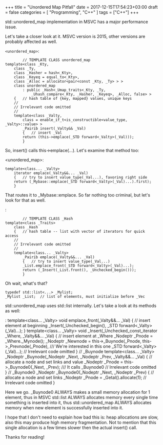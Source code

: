 +++
title = "Unordered Map Pitfall"
date = 2017-12-15T17:54:23+03:00
draft = false
categories = [
    "Programming", "C++"
]
tags = ["C++"]
+++

std::unordered_map implementation in MSVC has a major performance issue.

<!--more-->

Let's take a closer look at it. MSVC version is 2015, other versions are probably affected as well.

`<unordered_map>`:

            // TEMPLATE CLASS unordered_map
    template<class _Kty,
        class _Ty,
        class _Hasher = hash<_Kty>,
        class _Keyeq = equal_to<_Kty>,
        class _Alloc = allocator<pair<const _Kty, _Ty> > >
        class unordered_map
            : public _Hash<_Umap_traits<_Kty, _Ty,
                _Uhash_compare<_Kty, _Hasher, _Keyeq>, _Alloc, false> >
        {   // hash table of {key, mapped} values, unique keys
        //
        // Irrelevant code omitted
        //
        template<class _Valty,
            class = enable_if_t<is_constructible<value_type, _Valty>::value> >
            _Pairib insert(_Valty&& _Val)
            {   // insert _Val
            return (this->emplace(_STD forward<_Valty>(_Val)));
            }

So, insert() calls this->emplace(...). Let's examine that method too:

<unordered_map>:

    template<class... _Valty>
        iterator emplace(_Valty&&... _Val)
        {   // try to insert value_type(_Val...), favoring right side
        return (_Mybase::emplace(_STD forward<_Valty>(_Val)...).first);
        }

That routes it to _Mybase::emplace. So far nothing too criminal, but let's look for that as well.

<xhash>:

            // TEMPLATE CLASS _Hash
    template<class _Traits>
        class _Hash
        {   // hash table -- list with vector of iterators for quick access
        //
        // Irrelevant code omitted
        //
        template<class... _Valty>
            _Pairib emplace(_Valty&&... _Val)
            {   // try to insert value_type(_Val...)
            _List.emplace_front(_STD forward<_Valty>(_Val)...);
            return (_Insert(_List.front(), _Unchecked_begin()));
            }

Oh wait, what's that?

    typedef std::list<...> _Mylist;
    _Mylist _List;  // list of elements, must initialize before _Vec

std::unordered_map uses std::list internally. Let's take a look at its methods as well:

<list>:
        template<class... _Valty>
            void emplace_front(_Valty&&... _Val)
            {   // insert element at beginning
            _Insert(_Unchecked_begin(), _STD forward<_Valty>(_Val)...);
            }
        template<class... _Valty>
            void _Insert(_Unchecked_const_iterator _Where,
            _Valty&&... _Val)
            {   // insert element at _Where
            _Nodeptr _Pnode = _Where._Mynode();
            _Nodeptr _Newnode =
                this->_Buynode(_Pnode, this->_Prevnode(_Pnode),     /// We're interested in this one
                    _STD forward<_Valty>(_Val)...);
            // Irrelevant code omitted
            }
        // _Buynode
        template<class... _Valty>
        _Nodeptr _Buynode(_Nodeptr _Next, _Nodeptr _Prev,
            _Valty&&... _Val)
            {   // allocate a node and set links and value
            _Nodeptr _Pnode = this->_Buynode0(_Next, _Prev);        /// It calls _Buynode0
            // Irrelevant code omitted
            }
        // _Buynode0
        _Nodeptr _Buynode0(_Nodeptr _Next,
        _Nodeptr _Prev)
            {   // allocate a node and set links
            _Nodeptr _Pnode = _Getal().allocate(1);
            // Irrelevant code omitted
            }

Here we go. _Buynode0 ALWAYS makes a small memory allocation for 1 element, thus in MSVC std::list ALWAYS allocates memory every single time something is inserted into it, thus std::unordered_map ALWAYS allocates memory when new element is successfully inserted into it.

I hope that I don't need to explain how bad this is: heap allocations are slow, also this may produce high memory fragmentation. Not to mention that this single allocation is a few times slower then the actual insert() call.

Thanks for reading!